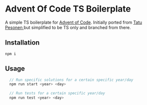 # Advent Of Code TS Boilerplate

A simple TS boilerplate for [Advent of Code](https://adventofcode.com/). Initially ported from [Tatu Pesonen
](https://github.com/tatupesonen/aoc-typescript-starter) but simplified to be TS only and branched from there.

## Installation

```
npm i
```

## Usage

```js
  // Run specific solutions for a certain specific year/day
  npm run start <year> <day>
  
  // Run tests for a certain specific year/day
  npm run test <year> <day>
```
